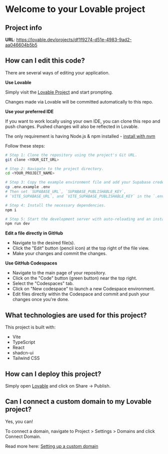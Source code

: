# Welcome to your Lovable project

## Project info

**URL**: https://lovable.dev/projects/df1f9274-d51e-4983-9ad2-aa046604b5b5

## How can I edit this code?

There are several ways of editing your application.

**Use Lovable**

Simply visit the [Lovable Project](https://lovable.dev/projects/df1f9274-d51e-4983-9ad2-aa046604b5b5) and start prompting.

Changes made via Lovable will be committed automatically to this repo.

**Use your preferred IDE**

If you want to work locally using your own IDE, you can clone this repo and push changes. Pushed changes will also be reflected in Lovable.

The only requirement is having Node.js & npm installed - [install with nvm](https://github.com/nvm-sh/nvm#installing-and-updating)

Follow these steps:

```sh
# Step 1: Clone the repository using the project's Git URL.
git clone <YOUR_GIT_URL>

# Step 2: Navigate to the project directory.
cd <YOUR_PROJECT_NAME>

# Step 3: Copy the example environment file and add your Supabase credentials.
cp .env.example .env
# Then set `SUPABASE_URL`, `SUPABASE_PUBLISHABLE_KEY`,
# `VITE_SUPABASE_URL`, and `VITE_SUPABASE_PUBLISHABLE_KEY` in the `.env` file.

# Step 4: Install the necessary dependencies.
npm i

# Step 5: Start the development server with auto-reloading and an instant preview.
npm run dev
```

**Edit a file directly in GitHub**

- Navigate to the desired file(s).
- Click the "Edit" button (pencil icon) at the top right of the file view.
- Make your changes and commit the changes.

**Use GitHub Codespaces**

- Navigate to the main page of your repository.
- Click on the "Code" button (green button) near the top right.
- Select the "Codespaces" tab.
- Click on "New codespace" to launch a new Codespace environment.
- Edit files directly within the Codespace and commit and push your changes once you're done.

## What technologies are used for this project?

This project is built with:

- Vite
- TypeScript
- React
- shadcn-ui
- Tailwind CSS

## How can I deploy this project?

Simply open [Lovable](https://lovable.dev/projects/df1f9274-d51e-4983-9ad2-aa046604b5b5) and click on Share -> Publish.

## Can I connect a custom domain to my Lovable project?

Yes, you can!

To connect a domain, navigate to Project > Settings > Domains and click Connect Domain.

Read more here: [Setting up a custom domain](https://docs.lovable.dev/tips-tricks/custom-domain#step-by-step-guide)

